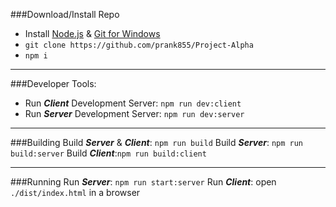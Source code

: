 ###Download/Install Repo

- Install [Node.js](https://nodejs.org/) & [Git for Windows](https://gitforwindows.org/)
- `git clone https://github.com/prank855/Project-Alpha`
- `npm i`

---

###Developer Tools:

- Run **_Client_** Development Server: `npm run dev:client`
- Run **_Server_** Development Server: `npm run dev:server`

---

###Building
Build **_Server_** & **_Client_**: `npm run build`
Build **_Server_**: `npm run build:server`
Build **_Client_**:`npm run build:client`

---

###Running
Run **_Server_**: `npm run start:server`
Run **_Client_**: open `./dist/index.html` in a browser
